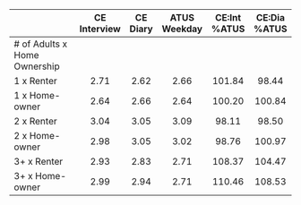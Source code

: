 
|                      | CE<br>Interview |  CE<br>Diary | ATUS<br>Weekday | CE:Int<br>%ATUS | CE:Dia<br>%ATUS |
| -------------------- | :----------: | :----------: | :----------: | :----------: | :----------: |
| # of Adults x Home Ownership |              |              |              |              |              |
| 1 x Renter           |         2.71 |         2.62 |         2.66 |       101.84 |        98.44 |
| 1 x Home-owner       |         2.64 |         2.66 |         2.64 |       100.20 |       100.84 |
| 2 x Renter           |         3.04 |         3.05 |         3.09 |        98.11 |        98.50 |
| 2 x Home-owner       |         2.98 |         3.05 |         3.02 |        98.76 |       100.97 |
| 3+ x Renter          |         2.93 |         2.83 |         2.71 |       108.37 |       104.47 |
| 3+ x Home-owner      |         2.99 |         2.94 |         2.71 |       110.46 |       108.53 |

